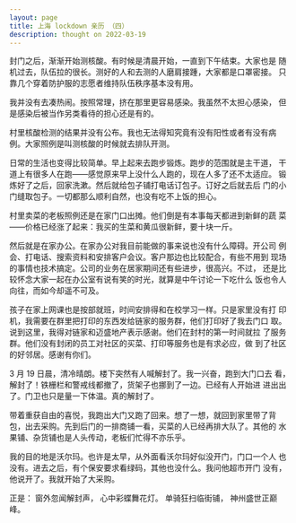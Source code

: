 ```yaml
---
layout: page
title: 上海 lockdown 亲历 （四）
description: thought on 2022-03-19
---
```



封门之后，渐渐开始测核酸。有时候是清晨开始，一直到下午结束。大家也是
随机过去，队伍拉的很长。测好的人和去测的人磨肩接踵，大家都是口罩密接。
只靠几个穿着防护服的志愿者维持队伍秩序基本没有用。

我并没有去凑热闹。按照常理，挤在那里更容易感染。我虽然不太担心感染，
但是感染后被当作另类看待的担心还是有的。

村里核酸检测的结果并没有公布。我也无法得知究竟有没有阳性或者有没有病
例。大家照例是叫测核酸的时候就去排队开测。

日常的生活也变得比较简单。早上起来去跑步锻炼。跑步的范围就是主干道，
干道上有很多人在跑——感觉原来早上没什么人跑的，现在人多了还不太适应。
锻炼好了之后，回家洗漱。然后就给包子铺打电话订包子。订好之后就去后
门的小门缝取包子。一切都那么顺利自然，也没有吃不上饭的担心。

村里卖菜的老板照例还是在家门口出摊。他们倒是有本事每天都进到新鲜的蔬
菜——价格已经涨了起来：我买的生菜和黄瓜很新鲜，要十块一斤。

然后就是在家办公。在家办公对我目前能做的事来说也没有什么障碍。开公司
例会、打电话、搜索资料和安排客户会议。客户那边也比较配合，有些不用到
现场的事情也技术搞定。公司的业务在居家期间还有些进步，很高兴。不过，
还是比较怀念大家一起在办公室有说有笑的时光，就算是中午讨论一下吃什么
饭也令人向往，而如今却遥不可及。

孩子在家上网课也是按部就班，时间安排得和在校学习一样。只是家里没有打
印机，我需要在群里把打印的东西发给链家的服务群，他们打印好了我去门口
取。说到这里，我得对链家和迈盛地产表示感谢。他们在封村的第一时间就拉
了服务群。他们没有封闭的员工对社区的买菜、打印等服务也是有求必应，做
到了社区的好邻居。感谢有你们。

3 月 19 日晨，清冷晴朗。楼下突然有人喊解封了。我一兴奋，跑到大门口去
看，解封了！铁栅栏和警戒线都撤了，货架子也挪到了一边。已经有人开始进
进出出了。门卫也只是量一下体温。真的解封了。

带着重获自由的喜悦，我跑出大门又跑了回来。想了一想，就回到家里带了背
包，出去采购。先到后门的一排商铺一看，买菜的人已经再排大队了。其他的
水果铺、杂货铺也是人头传动，老板们忙得不亦乐乎。

我的目的地是沃尔玛。也许是太早，从外面看沃尔玛好似没开门，门口一个人
也没有。进去之后，有个保安要求看绿码，其他也没什么。我问他超市开门
没有，他说开了。我就开始了大采购。

正是：
窗外忽闻解封声，
心中彩蝶舞花灯。
单骑狂扫临街铺，
神州盛世正巅峰。
